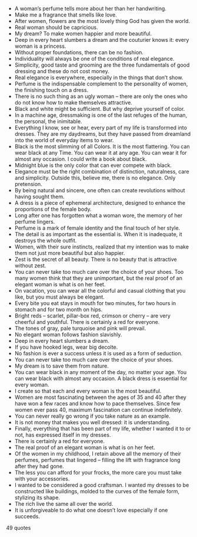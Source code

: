  - A woman’s perfume tells more about her than her handwriting.
 - Make me a fragrance that smells like love.
 - After women, flowers are the most lovely thing God has given the world.
 - Real woman should be capricious.
 - My dream? To make women happier and more beautiful.
 - Deep in every heart slumbers a dream and the couturier knows it: every woman is a princess.
 - Without proper foundations, there can be no fashion.
 - Individuality will always be one of the conditions of real elegance.
 - Simplicity, good taste and grooming are the three fundamentals of good dressing and these do not cost money.
 - Real elegance is everywhere, especially in the things that don’t show.
 - Perfume is the indispensable complement to the personality of women, the finishing touch on a dress.
 - There is no such thing as an ugly woman – there are only the ones who do not know how to make themselves attractive.
 - Black and white might be sufficient. But why deprive yourself of color.
 - In a machine age, dressmaking is one of the last refuges of the human, the personal, the inimitable.
 - Everything I know, see or hear, every part of my life is transformed into dresses. They are my daydreams, but they have passed from dreamland into the world of everyday items to wear.
 - Black is the most slimming of all Colors. It is the most flattering. You can wear black at any Time. You can wear it at any age. You can wear it for almost any occasion. I could write a book about black.
 - Midnight blue is the only color that can ever compete with black.
 - Elegance must be the right combination of distinction, naturalness, care and simplicity. Outside this, believe me, there is no elegance. Only pretension.
 - By being natural and sincere, one often can create revolutions without having sought them.
 - A dress is a piece of ephemeral architecture, designed to enhance the proportions of the female body.
 - Long after one has forgotten what a woman wore, the memory of her perfume lingers.
 - Perfume is a mark of female identity and the final touch of her style.
 - The detail is as important as the essential is. When it is inadequate, it destroys the whole outfit.
 - Women, with their sure instincts, realized that my intention was to make them not just more beautiful but also happier.
 - Zest is the secret of all beauty. There is no beauty that is attractive without zest.
 - You can never take too much care over the choice of your shoes. Too many women think that they are unimportant, but the real proof of an elegant woman is what is on her feet.
 - On vacation, you can wear all the colorful and casual clothing that you like, but you must always be elegant.
 - Every bite you eat stays in mouth for two minutes, for two hours in stomach and for two month on hips.
 - Bright reds – scarlet, pillar-box red, crimson or cherry – are very cheerful and youthful. There is certainly a red for everyone.
 - The tones of gray, pale turquoise and pink will prevail.
 - No elegant woman follows fashion slavishly.
 - Deep in every heart slumbers a dream.
 - If you have hooked legs, wear big decolte.
 - No fashion is ever a success unless it is used as a form of seduction.
 - You can never take too much care over the choice of your shoes.
 - My dream is to save them from nature.
 - You can wear black in any moment of the day, no matter your age. You can wear black with almost any occasion. A black dress is essential for every woman.
 - I create so that each and every woman is the most beautiful.
 - Women are most fascinating between the ages of 35 and 40 after they have won a few races and know how to pace themselves. Since few women ever pass 40, maximum fascination can continue indefinitely.
 - You can never really go wrong if you take nature as an example.
 - It is not money that makes you well dressed: it is understanding.
 - Finally, everything that has been part of my life, whether I wanted it to or not, has expressed itself in my dresses.
 - There is certainly a red for everyone.
 - The real proof of an elegant woman is what is on her feet.
 - Of the women in my childhood, I retain above all the memory of their perfumes, perfumes that lingered – filling the lift with fragrance long after they had gone.
 - The less you can afford for your frocks, the more care you must take with your accessories.
 - I wanted to be considered a good craftsman. I wanted my dresses to be constructed like buildings, molded to the curves of the female form, stylizing its shape.
 - The rich live the same all over the world.
 - It is unforgiveable to do what one doesn’t love especially if one succeeds.

49 quotes